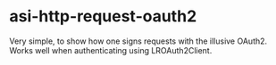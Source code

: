 asi-http-request-oauth2
=======================

Very simple, to show how one signs requests with the illusive OAuth2. Works well when authenticating using LROAuth2Client.